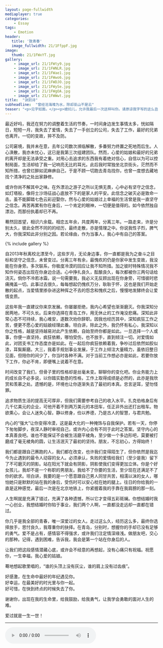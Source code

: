 ```yaml
---
layout: page-fullwidth
mediaplayer: true
categories:
    - Essay
tags:
    - Emotion
header:
   title: '致青春'
   image_fullwidth: 21/1FfppF.jpg
image:
   thumb: 21/1FWxYT.jpg
gallery:
    - image_url: 21/1FWty9.jpg
    - image_url: 21/1FWNLR.jpg
    - image_url: 21/1FWae1.jpg
    - image_url: 21/1FWwo6.jpg
    - image_url: 21/1FWDJO.jpg
    - image_url: 21/1FWySe.jpg
    - image_url: 21/1FWgOA.jpg
    - image_url: 21/1FWWwt.jpg
title:  "诀别诗"
subheadline:  "曾经沧海难为水，除却巫山不是云"
teaser: "<p>见字如面。</p><p>媳妇儿，允许我最后一次这样叫你。请原谅我字写的这么丑，久不提笔。这是我第一次给你写信恐怕也是最后一次了。可惜上次给你写的情书还没完成，时间就来到了分别的这一天。</p>"
---
```


最近好吗，我还在努力的调整着生活的节奏，一时间身边发生事情太多，恍如隔日，短短一月，我失去了爱情，失去了一手创立的公司，失去了工作，最好的兄弟也离开。一切的变故，猝不及防。

公司窘境，我并未在意，去年公司数次濒临解散，多番努力终置之死地而后生。人心涣散，我亦未忧心，这已是我第三次组建团队。然而，心爱的姑娘和最好的兄弟的离开却是无法承受之重。对用心去追求的东西我有着绝对信心，自信以为可以控制局面，生活却给了我一记响亮无比的耳光。此后我时常独坐北京街头，茫然而不知所措，也曾烂醉如泥麻痹自己，于是不顾一切跑去青岛找你，也曾一度想去藏地找个清净的之处出家静修。

或许你尚不解其中之味。在外漂泊之游子之所以无惧无畏，心中必有坚守之信念，如灯塔般，像将士沙场征战心底放不下的是家人的平安。此信念之破灭必是致命一击。虽不能脚踏七色云彩迎娶你，然与心爱的姑娘过上幸福的生活曾是我一直坚守之信念。再苦再累有你在身后，一个肯定的眼神，一切便是值得的。如今依然独自漂泊，而那份执着却已不再。

蓦然回首望，相识六余载。相恋五年余，共度两年，分离三年。一路走来，许是分别太久，彼此全然不同的的经历，最终走散，亦是情理之中。你说我性子烈，脾气大，你我深知此非分别之因。若论缘由，作为当事人，我心中有自己的答案。

{% include gallery %}

自2013年秋离校北漂至今，这些岁月，无论身边事，你一直都是我为之奋斗之目标和坚守之信念，未曾变过。分离三年有余，最愧疚的仍是你家中发生变故，我没能在你身旁。多次联系，你极度冷漠的回应让我不知所措。加之彼时特殊情况我不知作何姿态出现在你身边合适。心中挣扎良久，酝酿良久，每次都被你三两句话给浇灭。倘你不冷若冰霜，说一句需要我，我必义无反顾出现在你身旁，可惜彼时悲痛掩盖一切。此事过去很久，每每想起仍愧疚万分，耿耿于怀，这也是我们开始走散的起点，当爱情里掺杂进这种挥之不去的怨念和愧疚之后，慢慢地发酵终会让爱情变质。

这些年我一直建议你来京发展。你屡屡拒绝，我内心希望也渐渐磨灭。你我深知分居两地，不可久长。后来你选择在青岛工作，用无休止的工作淹没悲痛。深知此非常心态不可持续，我心难安，遂数次劝你辞职。因我也经历其中，深知疯狂工作之苦，便更不愿心爱的姑娘经理此番。坦白讲，除此之外，我仍怀有私心，我深知以你之性格，越是坚持越易对此产生依赖，自始至终你都是如此。一旦选择一个人或事，你便一直坚持，疯狂依赖，哪怕受伤，也不放手，直到倾注一切。对爱情如此，对团支书工作态度亦是如此。在一起后你疯狂依赖着我，争吵过后依然如胶似漆，耳鬓厮磨。大三，我着手规划事业发展，于工作上倾注大量精力，虽依旧整日见面，但陪你的间少了，你当时各种不满。对于当前工作想必亦是如此，若要你放下工作，你必不肯，即便嘴上说着不在意。

时间改变了我们，但骨子里的性格却是丝毫未变。聊聊你的变化吧。你业务能力上的成长自不必多说，以你踏实勤恳的性格，工作上取得成绩是必然的，此亦是我欣赏和羡慕之处。遗憾的是，环境也让你逐渐失去了最初的本真。忠言逆耳，望勿怪罪。

追求物质生活的提高无可厚非，但我们需要参考自己的收入水平。扎克伯格身后有几千亿美元的企业，可他开着不到两万美元的本田车，任正非外出还打出租车。物欲熏心，会让人迷失心智。静以修身，俭以养德，乃是古人的智慧，与君共勉。

内心的“强大”让你变得冷漠，这是最大化的一种掩饰与自我保护。若有一天，你停下匆匆脚步，夜深人静时审视自己，或许内心会有不同于此时之答案。坚守内心的本真善良吧。谁也不能保证不会被生活磨平棱角，至少做一个多边形吧，莫要被打磨成了毫无棱角的圆，让生活泯灭了最初的坚持。朋友，不忘初心，方得始终！

我们都是跟自己赛跑的人，我们都在改变，也许我们变得陌生了，但你依然是我迄今为止遇到的最令人动容的女人。必须承认，失败的爱情给我们（至少是我）留下了不可磨灭的阴影。站在阳光下就会有阴影，阴影使我们变得更加立体。你是个好女孩儿，我却不是一个称职的男朋友。我给不了你要的生活，至少现在还满足不了你的欲求。坦白讲，我要的是一个愿意跟自己男人同甘共苦，相濡以沫的女人，哪怕她只是默默的站在我的身后，受伤时可以安心枕在她的腿上。往日的你给我的一直是这种感觉，最后一次是在北京地铁上，你紧握着我的手靠在我肩膀的那一刻。

人生啊就是充满了错过，充满了各种遗憾，所以它才变得五彩斑斓。你想结婚时我一心创业，我想结婚时你陷于事业，我们两个人啊，一直都没走远却一直都在错过。

你几乎是我全部的青春，唯一深爱过的女人。走过这么久，经历这么多，最终你选择放手，思忖良久，我尊重你的抉择。在青岛，分别时，想握你的手却已没有足够的勇气。爱不是占有，感情容不得强求，或许我们注定情深缘浅。做朋友吧，交心的那种。记得，遇到困难，告诉我，我会是第一个站在你身后的人。

让我们把这段感情潜藏心底，或许会不经意的再想起，没有心痛只有祝福。祝愿你，一生幸福，我心爱的姑娘。

蓦地想起歌里唱的，“谁的头顶上没有灰尘，谁的肩上没有过齿痕”。

好感激，在生命中最好的年纪遇见你。<br>
好幸运，在最美好的时光里与你一起。<br>
好可惜，在快到终点的时候失去了你。

谢谢你，出现在我的生命里，给我鼓励，给我勇气，让我学会勇敢的面对人生的难。
	
爱过就是一生一世！

---

<audio src="{{site.urlbgm}}love4wholelife.mp3" type="audio/mp3" autoplay loop controls></audio>
